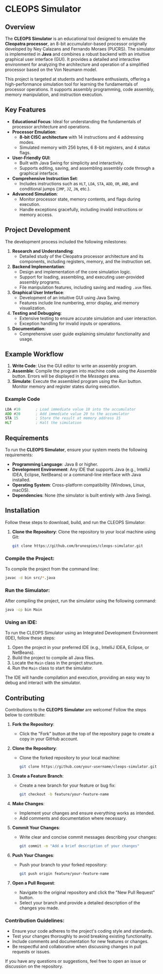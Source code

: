 # CLEOPS Simulator

## Overview

The **CLEOPS Simulator** is an educational tool designed to emulate the **Cleopatra processor**, an 8-bit accumulator-based processor originally developed by Ney Calazans and Fernando Moraes (PUCRS). The simulator is implemented in **Java** and combines a robust backend with an intuitive graphical user interface (GUI). It provides a detailed and interactive environment for analyzing the architecture and operation of a simplified processor based on the Von Neumann model.

This project is targeted at students and hardware enthusiasts, offering a high-performance simulation tool for learning the fundamentals of processor operations. It supports assembly programming, code assembly, memory manipulation, and instruction execution.

## Key Features

- **Educational Focus**: Ideal for understanding the fundamentals of processor architecture and operations.
- **Processor Emulation**:
  - **8-bit CISC architecture** with 14 instructions and 4 addressing modes.
  - Simulated memory with 256 bytes, 6 8-bit registers, and 4 status flags.
- **User-Friendly GUI**:
  - Built with Java Swing for simplicity and interactivity.
  - Supports editing, saving, and assembling assembly code through a graphical interface.
- **Comprehensive Instruction Set**:
  - Includes instructions such as `HLT`, `LDA`, `STA`, `ADD`, `OR`, `AND`, and conditional jumps (`JMP`, `JZ`, `JN`, etc.).
- **Advanced Simulation**:
  - Monitor processor state, memory contents, and flags during execution.
  - Handle exceptions gracefully, including invalid instructions or memory access.

## Project Development

The development process included the following milestones:

1. **Research and Understanding**:
   - Detailed study of the Cleopatra processor architecture and its components, including registers, memory, and the instruction set.
2. **Backend Implementation**:
   - Design and implementation of the core simulation logic.
   - Support for loading, assembling, and executing user-provided assembly programs.
   - File manipulation features, including saving and reading `.asm` files.
3. **Graphical User Interface**:
   - Development of an intuitive GUI using Java Swing.
   - Features include line numbering, error display, and memory visualization.
4. **Testing and Debugging**:
   - Extensive testing to ensure accurate simulation and user interaction.
   - Exception handling for invalid inputs or operations.
5. **Documentation**:
   - Comprehensive user guide explaining simulator functionality and usage.

## Example Workflow

1. **Write Code**: Use the GUI editor to write an assembly program.
2. **Assemble**: Compile the program into machine code using the *Assemble* button. Errors will be displayed in the *Messages* area.
3. **Simulate**: Execute the assembled program using the *Run* button. Monitor memory and register states during execution.

### Example Code

```asm
LDA #10       ; Load immediate value 10 into the accumulator
ADD #20       ; Add immediate value 20 to the accumulator
STA 15        ; Store the result at memory address 15
HLT           ; Halt the simulation
```

## Requirements

To run the **CLEOPS Simulator**, ensure your system meets the following requirements:

- **Programming Language**: Java 8 or higher.
- **Development Environment**: Any IDE that supports Java (e.g., IntelliJ IDEA, Eclipse, NetBeans) or a command-line interface with Java installed.
- **Operating System**: Cross-platform compatibility (Windows, Linux, macOS).
- **Dependencies**: None (the simulator is built entirely with Java Swing).

## Installation

Follow these steps to download, build, and run the CLEOPS Simulator:

1. **Clone the Repository**:
   Clone the repository to your local machine using Git:
   ```bash
   git clone https://github.com/brunospies/cleops-simulator.git
   ```
### Compile the Project:

To compile the project from the command line:

```bash
javac -d bin src/*.java
```

### Run the Simulator:

After compiling the project, run the simulator using the following command:

```bash
java -cp bin Main
```
### Using an IDE:

To run the CLEOPS Simulator using an Integrated Development Environment (IDE), follow these steps:

1. Open the project in your preferred IDE (e.g., IntelliJ IDEA, Eclipse, or NetBeans).
2. Build the project to compile all Java files.
3. Locate the `Main` class in the project structure.
4. Run the `Main` class to start the simulator.

The IDE will handle compilation and execution, providing an easy way to debug and interact with the simulator.

## Contributing

Contributions to the **CLEOPS Simulator** are welcome! Follow the steps below to contribute:

1. **Fork the Repository**:
   - Click the "Fork" button at the top of the repository page to create a copy in your GitHub account.

2. **Clone the Repository**:
   - Clone the forked repository to your local machine:
     ```bash
     git clone https://github.com/your-username/cleops-simulator.git
     ```

3. **Create a Feature Branch**:
   - Create a new branch for your feature or bug fix:
     ```bash
     git checkout -b feature/your-feature-name
     ```

4. **Make Changes**:
   - Implement your changes and ensure everything works as intended.
   - Add comments and documentation where necessary.

5. **Commit Your Changes**:
   - Write clear and concise commit messages describing your changes:
     ```bash
     git commit -m "Add a brief description of your changes"
     ```

6. **Push Your Changes**:
   - Push your branch to your forked repository:
     ```bash
     git push origin feature/your-feature-name
     ```

7. **Open a Pull Request**:
   - Navigate to the original repository and click the "New Pull Request" button.
   - Select your branch and provide a detailed description of the changes you made.

### Contribution Guidelines:

- Ensure your code adheres to the project's coding style and standards.
- Test your changes thoroughly to avoid breaking existing functionality.
- Include comments and documentation for new features or changes.
- Be respectful and collaborative when discussing changes in pull requests or issues.

If you have any questions or suggestions, feel free to open an issue or discussion on the repository.

